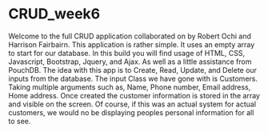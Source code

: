 # CRUD_week6
Welcome to the full CRUD application collaborated on by Robert Ochi and Harrison Fairbairn.
This application is rather simple. It uses an empty array to start for our database.
In this build you will find usage of HTML, CSS, Javascript, Bootstrap, Jquery, and Ajax. 
As well as a little assistance from PouchDB.
The idea with this app is to Create, Read, Update, and Delete our inputs from the database.
The input Class we have gone with is Customers. Taking multiple arguments such as,
Name, Phone number, Email address, Home address. Once created the customer information
is stored in the array and visible on the screen. Of course, if this was an actual system for
actual customers, we would no be displaying peoples personal information for all to see.
